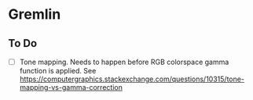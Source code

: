 # Gremlin

## To Do

- [ ] Tone mapping. Needs to happen before RGB colorspace gamma function is applied. See https://computergraphics.stackexchange.com/questions/10315/tone-mapping-vs-gamma-correction